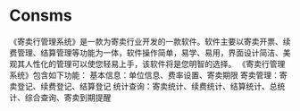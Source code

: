 # Consms
 《寄卖行管理系统》是一款为寄卖行业开发的一款软件。软件主要以寄卖开票、续费管理、结算管理等功能为一体，软件操作简单，易学、易用，界面设计简洁、美观其人性化的管理可以使您轻易上手，该软件将是您明智的选择。 《寄卖行管理系统》包含如下功能： 基本信息：单位信息、费率设置、寄卖期限 寄卖管理：寄卖登记、续费登记、结算登记 统计查询：寄卖统计、续费统计、结算统计、总统计、综合查询、寄卖到期提醒
